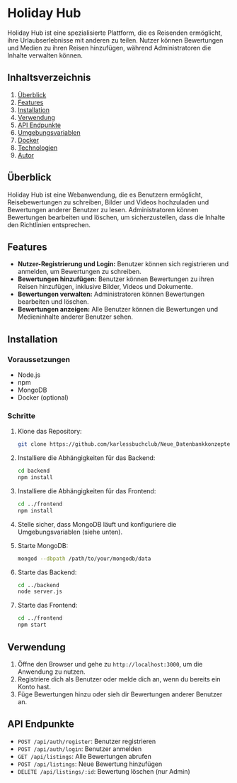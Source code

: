 # Holiday Hub

Holiday Hub ist eine spezialisierte Plattform, die es Reisenden ermöglicht, ihre Urlaubserlebnisse mit anderen zu teilen. Nutzer können Bewertungen und Medien zu ihren Reisen hinzufügen, während Administratoren die Inhalte verwalten können.

## Inhaltsverzeichnis

1. [Überblick](#überblick)
2. [Features](#features)
3. [Installation](#installation)
4. [Verwendung](#verwendung)
5. [API Endpunkte](#api-endpunkte)
6. [Umgebungsvariablen](#umgebungsvariablen)
7. [Docker](#docker)
8. [Technologien](#technologien)
9. [Autor](#autor)

## Überblick

Holiday Hub ist eine Webanwendung, die es Benutzern ermöglicht, Reisebewertungen zu schreiben, Bilder und Videos hochzuladen und Bewertungen anderer Benutzer zu lesen. Administratoren können Bewertungen bearbeiten und löschen, um sicherzustellen, dass die Inhalte den Richtlinien entsprechen.

## Features

- **Nutzer-Registrierung und Login:** Benutzer können sich registrieren und anmelden, um Bewertungen zu schreiben.
- **Bewertungen hinzufügen:** Benutzer können Bewertungen zu ihren Reisen hinzufügen, inklusive Bilder, Videos und Dokumente.
- **Bewertungen verwalten:** Administratoren können Bewertungen bearbeiten und löschen.
- **Bewertungen anzeigen:** Alle Benutzer können die Bewertungen und Medieninhalte anderer Benutzer sehen.

## Installation

### Voraussetzungen

- Node.js
- npm
- MongoDB
- Docker (optional)

### Schritte

1. Klone das Repository:
    ```sh
    git clone https://github.com/karlessbuchclub/Neue_Datenbankkonzepte.git
    ```

2. Installiere die Abhängigkeiten für das Backend:
    ```sh
    cd backend
    npm install
    ```

3. Installiere die Abhängigkeiten für das Frontend:
    ```sh
    cd ../frontend
    npm install
    ```

4. Stelle sicher, dass MongoDB läuft und konfiguriere die Umgebungsvariablen (siehe unten).

5. Starte MongoDB:
    ```sh
    mongod --dbpath /path/to/your/mongodb/data
    ```

6. Starte das Backend:
    ```sh
    cd ../backend
    node server.js
    ```

7. Starte das Frontend:
    ```sh
    cd ../frontend
    npm start
    ```

## Verwendung

1. Öffne den Browser und gehe zu `http://localhost:3000`, um die Anwendung zu nutzen.
2. Registriere dich als Benutzer oder melde dich an, wenn du bereits ein Konto hast.
3. Füge Bewertungen hinzu oder sieh dir Bewertungen anderer Benutzer an.

## API Endpunkte

- `POST /api/auth/register`: Benutzer registrieren
- `POST /api/auth/login`: Benutzer anmelden
- `GET /api/listings`: Alle Bewertungen abrufen
- `POST /api/listings`: Neue Bewertung hinzufügen
- `DELETE /api/listings/:id`: Bewertung löschen (nur Admin)

